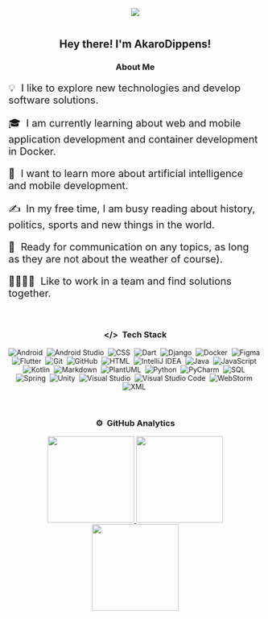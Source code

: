 <p align="center">
  <img src="../main/Samuraika.gif" />
</p>

<p align="center"><img src="https://komarev.com/ghpvc/?username=AkaroDippens&style=flat-square&color=blue" alt=""/></p>

<h2 align="center">Hey there! I'm AkaroDippens!</h2>

<div align="center">

  ### About Me

</div>

<div style="font-size: 20px">
  <p>💡 &nbsp;I like to explore new technologies and develop software solutions.</p>
  <p>🎓 &nbsp;I am currently learning about web and mobile application development and container development in Docker.</p>
  <p>🌱 &nbsp;I want to learn more about artificial intelligence and mobile development.</p>
  <p>✍️ &nbsp;In my free time, I am busy reading about history, politics, sports and new things in the world.</p>
  <p>💬 &nbsp;Ready for communication on any topics, as long as they are not about the weather of course).</p>
  <p>👨‍💻👩‍💻 &nbsp;Like to work in a team and find solutions together.</p>
</div>


<br>

<div align="center">

  ### </>  &nbsp;Tech Stack

</div>

<div align="center">
  
  ![Android](https://img.shields.io/badge/-Android-3DDC84?style=flat&logo=android&logoColor=FFFFFF)&nbsp;
  ![Android Studio](https://img.shields.io/badge/-Android%20Studio-3DDC84?style=flat&logo=android-studio&logoColor=FFFFFF)&nbsp;
  ![CSS](https://img.shields.io/badge/-CSS-1572B6?style=flat&logo=css3&logoColor=FFFFFF)&nbsp;
  ![Dart](https://img.shields.io/badge/-Dart-0175C2?style=flat&logo=dart&logoColor=FFFFFF)&nbsp;
  ![Django](https://img.shields.io/badge/-Django-092E20?style=flat&logo=django&logoColor=FFFFFF)&nbsp;
  ![Docker](https://img.shields.io/badge/-Docker-2496ED?style=flat&logo=docker&logoColor=FFFFFF)&nbsp;
  ![Figma](https://img.shields.io/badge/-Figma-F24E1E?style=flat&logo=figma&logoColor=FFFFFF)&nbsp;
  ![Flutter](https://img.shields.io/badge/-Flutter-02569B?style=flat&logo=flutter&logoColor=FFFFFF)&nbsp;
  ![Git](https://img.shields.io/badge/-Git-F05032?style=flat&logo=git&logoColor=FFFFFF)&nbsp;
  ![GitHub](https://img.shields.io/badge/-GitHub-181717?style=flat&logo=github&logoColor=FFFFFF)&nbsp;
  ![HTML](https://img.shields.io/badge/-HTML-E34F26?style=flat&logo=html5&logoColor=FFFFFF)&nbsp;
  ![IntelliJ IDEA](https://img.shields.io/badge/-IntelliJ%20IDEA-000000?style=flat&logo=intellij-idea&logoColor=FF0000)&nbsp;
  ![Java](https://img.shields.io/badge/-Java-007396?style=flat&logo=java&logoColor=FFFFFF)&nbsp;
  ![JavaScript](https://img.shields.io/badge/-JavaScript-F7DF1E?style=flat&logo=javascript&logoColor=000000)&nbsp;
  ![Kotlin](https://img.shields.io/badge/-Kotlin-7F52FF?style=flat&logo=kotlin&logoColor=FFFFFF)&nbsp;
  ![Markdown](https://img.shields.io/badge/-Markdown-000000?style=flat&logo=markdown&logoColor=FFFFFF)&nbsp;
  ![PlantUML](https://img.shields.io/badge/-PlantUML-32C854?style=flat&logo=plantuml&logoColor=FFFFFF)&nbsp;
  ![Python](https://img.shields.io/badge/-Python-3776AB?style=flat&logo=python&logoColor=ffdd54)&nbsp;
  ![PyCharm](https://img.shields.io/badge/-PyCharm-000000?style=flat&logo=pycharm&logoColor=00C853)&nbsp;
  ![SQL](https://img.shields.io/badge/-SQL-336791?style=flat&logo=postgresql&logoColor=FFFFFF)&nbsp;
  ![Spring](https://img.shields.io/badge/-Spring-6DB33F?style=flat&logo=spring&logoColor=FFFFFF)&nbsp;
  ![Unity](https://img.shields.io/badge/-Unity-000000?style=flat&logo=unity&logoColor=FFFFFF)&nbsp;
  ![Visual Studio](https://img.shields.io/badge/-Visual%20Studio-5C2D91?style=flat&logo=visual-studio&logoColor=FFFFFF)&nbsp;
  ![Visual Studio Code](https://img.shields.io/badge/-Visual%20Studio%20Code-007ACC?style=flat&logo=visual-studio-code&logoColor=FFFFFF)&nbsp;
  ![WebStorm](https://img.shields.io/badge/-WebStorm-000000?style=flat&logo=webstorm&logoColor=00C853)&nbsp;
  ![XML](https://img.shields.io/badge/-XML-FF6600?style=flat&logo=xml&logoColor=FFFFFF)&nbsp;


</div>

<br>

<div align="center">

  ### ⚙️ &nbsp;GitHub Analytics

</div>

<p align="center">
<a href="https://github.com/AkaroDippens">
  <img height="172em" src="https://github-readme-stats-eight-theta.vercel.app/api?username=AkaroDippens&show_icons=true&theme=algolia&include_all_commits=true&count_private=true"/>
  <img height="172em" src="https://github-readme-stats-eight-theta.vercel.app/api/top-langs/?username=AkaroDippens&layout=compact&langs_count=8&theme=algolia"/>
  <img height="172em" src="https://github-readme-streak-stats.herokuapp.com/?user=AkaroDippens&theme=algolia"/>
</a>
</p>
